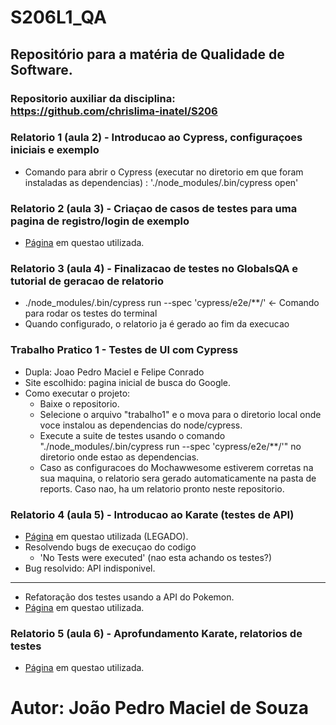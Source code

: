 # S206L1_QA
## Repositório para a matéria de Qualidade de Software.

### Repositorio auxiliar da disciplina: https://github.com/chrislima-inatel/S206

### Relatorio 1 (aula 2) - Introducao ao Cypress, configuraçoes iniciais e exemplo
+ Comando para abrir o Cypress (executar no diretorio em que foram instaladas as dependencias) : './node_modules/.bin/cypress open'

### Relatorio 2 (aula 3) - Criaçao de casos de testes para uma pagina de registro/login de exemplo
+ [Página]( https://globalsqa.com/angularJs-protractor/registration-login-example/#/login) em questao utilizada.

### Relatorio 3 (aula 4) - Finalizacao de testes no GlobalsQA e tutorial de geracao de relatorio
+ ./node_modules/.bin/cypress run --spec 'cypress/e2e/**/' <- Comando para rodar os testes do terminal
+ Quando configurado, o relatorio ja é gerado ao fim da execucao

### Trabalho Pratico 1 - Testes de UI com Cypress
+ Dupla: Joao Pedro Maciel e Felipe Conrado
+ Site escolhido: pagina inicial de busca do Google.
+ Como executar o projeto:
  + Baixe o repositorio.
  + Selecione o arquivo "trabalho1" e o mova para o diretorio local onde voce instalou as dependencias do node/cypress.
  + Execute a suite de testes usando o comando "./node_modules/.bin/cypress run --spec 'cypress/e2e/**/'" no diretorio onde estao as dependencias.
  + Caso as configuracoes do Mochawwesome estiverem corretas na sua maquina, o relatorio sera gerado automaticamente na pasta de reports. Caso nao, ha um relatorio pronto neste repositorio.

### Relatorio 4 (aula 5) - Introducao ao Karate (testes de API)
+ [Página](https://swapi.dev) em questao utilizada (LEGADO).
+ Resolvendo bugs de execuçao do codigo
  + 'No Tests were executed' (nao esta achando os testes?)
+ Bug resolvido: API indisponivel.
----------------------------------------------------------------
+ Refatoração dos testes usando a API do Pokemon.
+ [Página](https://pokeapi.co) em questao utilizada.

### Relatorio 5 (aula 6) - Aprofundamento Karate, relatorios de testes
+ [Página](https://pokeapi.co) em questao utilizada.

# Autor: **João Pedro Maciel de Souza**
